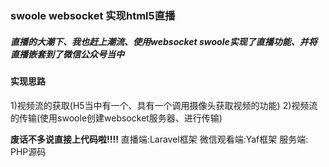 ### swoole websocket 实现html5直播
##### 直播的大潮下、我也赶上潮流、使用websocket swoole实现了直播功能、并将直播嵌套到了微信公众号当中
#### 实现思路
1)视频流的获取(H5当中有一个、具有一个调用摄像头获取视频的功能)
2)视频流的传输(使用swoole创建websocket服务器、进行传输)

**废话不多说直接上代码啦!!!!**
直播端:Laravel框架
微信观看端:Yaf框架
服务端: PHP源码
